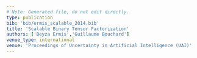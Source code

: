 ```yaml
---
# Note: Generated file, do not edit directly.
type: publication
bib: 'bib/ermis_scalable_2014.bib'
title: 'Scalable Binary Tensor Factorization'
authors: ['Beyza Ermis','Guillaume Bouchard']
venue_type: international
venue: 'Proceedings of Uncertainty in Artificial Intelligence (UAI)'
---
```

